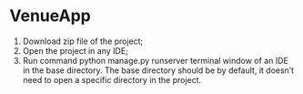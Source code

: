# VenueApp
1.	Download zip file of the project;
2.	Open the project in any IDE;
3.	Run command python manage.py runserver terminal window of an IDE  in the base directory. 
The base directory should be by default, it doesn’t need to open a specific directory in the project.
